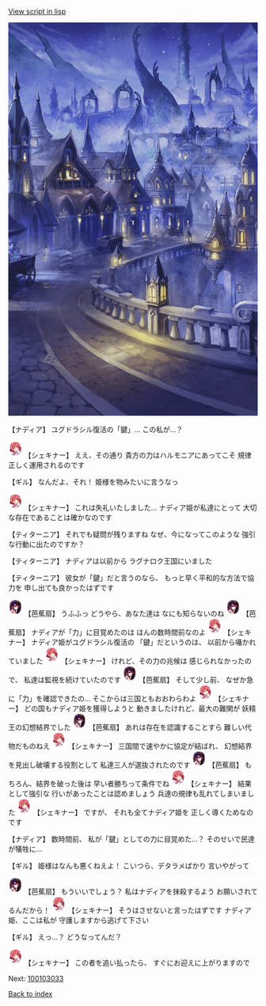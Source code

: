 [View script in lisp](../scripts/100103021.txt)

![101_city_night3.png](../images/backgrounds/101_city_night3.png)

【ナディア】
ユグドラシル復活の「鍵」…
この私が…？

<img src="../images/units/3400711.png" alt="3400711.png" height="34"/>
【シェキナー】
ええ、その通り
貴方の力はハルモニアにあってこそ
規律正しく運用されるのです

【ギル】
なんだよ、それ！
姫様を物みたいに言うなっ

<img src="../images/units/3400711.png" alt="3400711.png" height="34"/>
【シェキナー】
これは失礼いたしました…
ナディア姫が私達にとって
大切な存在であることは確かなのです

【ティターニア】
それでも疑問が残りますね
なぜ、今になってこのような
強引な行動に出たのですか？

【ティターニア】
ナディアは以前から
ラグナロク王国にいました

【ティターニア】
彼女が「鍵」だと言うのなら、
もっと早く平和的な方法で協力を
申し出ても良かったはずです

<img src="../images/units/3500811.png" alt="3500811.png" height="34"/>
【芭蕉扇】
うふふっ
どうやら、あなた達は
なにも知らないのね

<img src="../images/units/3500811.png" alt="3500811.png" height="34"/>
【芭蕉扇】
ナディアが「力」に目覚めたのは
ほんの数時間前なのよ

<img src="../images/units/3400711.png" alt="3400711.png" height="34"/>
【シェキナー】
ナディア姫がユグドラシル復活の
「鍵」だというのは、
以前から囁かれていました

<img src="../images/units/3400711.png" alt="3400711.png" height="34"/>
【シェキナー】
けれど、その力の兆候は
感じられなかったので、
私達は監視を続けていたのです

<img src="../images/units/3500811.png" alt="3500811.png" height="34"/>
【芭蕉扇】
そして少し前、
なぜか急に「力」を確認できたの…
そこからは三国ともおおわらわよ

<img src="../images/units/3400711.png" alt="3400711.png" height="34"/>
【シェキナー】
どの国もナディア姫を獲得しようと
動きましたけれど、最大の難関が
妖精王の幻想結界でした

<img src="../images/units/3500811.png" alt="3500811.png" height="34"/>
【芭蕉扇】
あれは存在を認識することすら
難しい代物だものねえ

<img src="../images/units/3400711.png" alt="3400711.png" height="34"/>
【シェキナー】
三国間で速やかに協定が結ばれ、
幻想結界を見出し破壊する役割として
私達三人が選抜されたのです

<img src="../images/units/3500811.png" alt="3500811.png" height="34"/>
【芭蕉扇】
もちろん、結界を破った後は
早い者勝ちって条件でね

<img src="../images/units/3400711.png" alt="3400711.png" height="34"/>
【シェキナー】
結果として強引な
行いがあったことは認めましょう
兵達の規律も乱れてしまいました

<img src="../images/units/3400711.png" alt="3400711.png" height="34"/>
【シェキナー】
ですが、
それも全てナディア姫を
正しく導くためなのです

【ナディア】
数時間前、
私が「鍵」としての力に目覚めた…？
そのせいで民達が犠牲に…

【ギル】
姫様はなんも悪くねえよ！
こいつら、デタラメばかり
言いやがって

<img src="../images/units/3500811.png" alt="3500811.png" height="34"/>
【芭蕉扇】
もういいでしょう？
私はナディアを抹殺するよう
お願いされてるんだから！

<img src="../images/units/3400711.png" alt="3400711.png" height="34"/>
【シェキナー】
そうはさせないと言ったはずです
ナディア姫、ここは私が
守護しますから逃げて下さい

【ギル】
えっ…？
どうなってんだ？

<img src="../images/units/3400711.png" alt="3400711.png" height="34"/>
【シェキナー】
この者を追い払ったら、
すぐにお迎えに上がりますので

Next: [100103033](100103033.md)

[Back to index](index.md)
